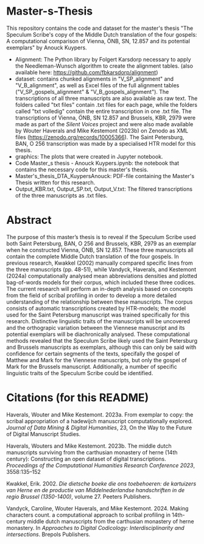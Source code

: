 # Master-s-Thesis
This repository contains the code and dataset for the master's thesis "The Speculum Scribe's copy of the Middle Dutch translation of the four gospels: A computational comparison of Vienna, ÖNB, SN, 12.857 and its potential exemplars" by Anouck Kuypers.

- Alignment: The Python library by Folgert Karsdorp necessary to apply the Needleman-Wunsch algorithm to create the alignment tables. (also available here: https://github.com/fbkarsdorp/alignment)
- dataset: contains chunked alignments in "V_SP_alignment" and "V_B_alignment", as well as Excel files of the full alignment tables ("V_SP_gospels_alignment" & "V_B_gospels_alignment"). The transcriptions of all three manuscripts are also available as raw text. The folders called "txt files" contain .txt files for each page, while the folders called "txt volledig" contain the entire transcription in one .txt file. The transcriptions of Vienna, ÖNB, SN 12.857 and Brussels, KBR, 2979 were made as part of the *Silent Voices* project and were also made available by Wouter Haverals and Mike Kestemont (2023b) on Zenodo as XML files (https://zenodo.org/records/10005366). The Saint Petersburg, BAN, O 256 transcription was made by a specialised HTR model for this thesis.
- graphics: The plots that were created in Jupyter notebook.
- Code Master_s thesis - Anouck Kuypers.ipynb: the notebook that contains the necessary code for this master's thesis.
- Master's_thesis_DTA_KuypersAnouck: PDF-file containing the Master's Thesis written for this research.
- Output_KBR.txt, Output_SP.txt, Output_V.txt: The filtered transcriptions of the three manuscripts as .txt files.

# Abstract
The purpose of this master’s thesis is to reveal if the Speculum Scribe used both Saint Petersburg, BAN, O 256 and Brussels, KBR, 2979 as an exemplar when he constructed Vienna, ÖNB, SN 12.857. These three manuscripts all contain the complete Middle Dutch translation of the four gospels. In previous research, Kwakkel (2002) manually compared specific lines from the three manuscripts (pp. 48-51), while Vandyck, Haverals, and Kestemont (2024a) computationally analysed mean abbreviations densities and plotted bag-of-words models for their corpus, which included these three codices. The current research will perform an in-depth analysis based on concepts from the field of scribal profiling in order to develop a more detailed understanding of the relationship between these manuscripts. The corpus consists of automatic transcriptions created by HTR-models; the model used for the Saint Petersburg manuscript was trained specifically for this research. Distinctive linguistic traits of the manuscripts will be uncovered and the orthograpic variation between the Viennese manuscript and its potential exemplars will be diachronically analysed. These computational methods revealed that the Speculum Scribe likely used the Saint Petersburg and Brussels manuscripts as exemplars, although this can only be said with confidence for certain segments of the texts, specifally the gospel of Matthew and Mark for the Viennese manuscripts, but only the gospel of Mark for the Brussels manuscript. Additionally, a number of specific linguistic traits of the Speculum Scribe could be identified.



# Citations (for this README)
Haverals, Wouter and Mike Kestemont. 2023a. From exemplar to copy: the scribal appropriation of a hadewijch manuscript computationally explored. *Journal of Data Mining & Digital Humanities*, 23, On the Way to the
  Future of Digital Manuscript Studies.

Haverals, Wouters and Mike Kestemont. 2023b. The middle dutch manuscripts surviving from the carthusian monastery of herne (14th century): Constructing an open dataset of digital transcriptions. *Proceedings of the Computational Humanities Research Conference 2023*, 3558:135–152
  
Kwakkel, Erik. 2002. *Die dietsche boeke die ons toebehoeren: de kartuizers van Herne en de productie van Middelnederlandse handschriften in de regio Brussel (1350-1400)*, volume 27. Peeters Publishers.

Vandyck, Caroline, Wouter Haverals, and Mike Kestemont. 2024. Making characters count. a computational approach to scribal profiling in 14th-century middle dutch manuscripts from the carthusian monastery of herne
  monastery. In *Approaches to Digital Codicology: Interdisciplinarity and intersections*. Brepols Publishers.
